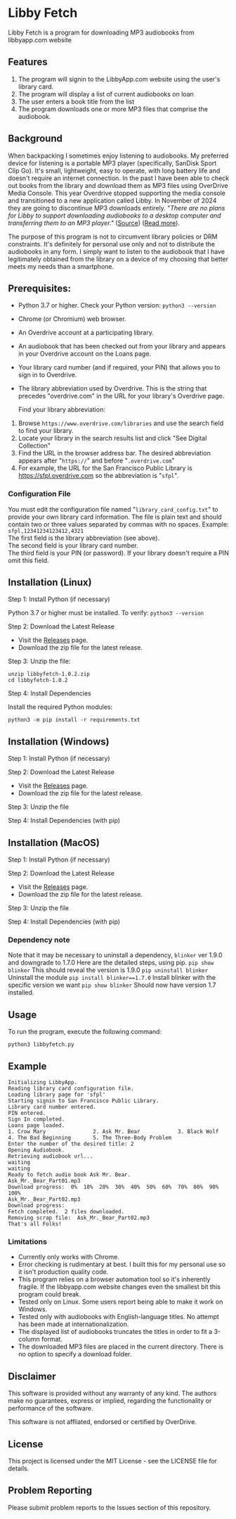# Libby Fetch

Libby Fetch is a program for downloading MP3 audiobooks from libbyapp.com website

## Features
1. The program will signin to the LibbyApp.com website using the user's library card.
2. The program will display a list of current audiobooks on loan
3. The user enters a book title from the list
4. The program downloads one or more MP3 files that comprise the audiobook.

## Background

When backpacking I sometimes enjoy listening to audiobooks. My preferred device for listening is a portable MP3 player (specifically, SanDisk Sport Clip Go). It's small, lightweight, easy to operate, with long battery life and doesn't require an internet connection. In the past I have been able to check out books from the library and download them as MP3 files using OverDrive Media Console. This year Overdrive stopped supporting the media console and transitioned to a new application called Libby. In November of 2024 they are going to discontinue MP3 downloads entirely.  "_There are no plans for Libby to support downloading audiobooks to a desktop computer and transferring them to an MP3 player."_
([Source](https://resources.overdrive.com/libby-faqs/)) ([Read more](https://kcls.org/news/overdrive-desktop-app-and-mp3-support-ends-on-november-13/)).

The purpose of this program is not to circumvent library policies or DRM constraints. It's definitely for personal use only and not to distribute the audiobooks in any form. I simply want to listen to the audiobook that I have legitimately obtained from the library on a device of my choosing that better meets my needs than a smartphone.

## Prerequisites:
* Python 3.7 or higher. Check your Python version:
     `python3 --version`
* Chrome (or Chromium) web browser.
* An Overdrive account at a participating library.
* An audiobook that has been checked out from your library and appears in your Overdrive account on the Loans page.
* Your library card number (and if required, your PIN) that allows you to sign in to Overdrive.
* The library abbreviation used by Overdrive.  This is the string that precedes "overdrive.com" in the URL for your library's Overdrive page.

   Find your library abbreviation:

1. Browse `https://www.overdrive.com/libraries` and use the search field to find your library.
2. Locate your library in the search results list and click "See Digital Collection"
3. Find the URL in the browser address bar.  The desired abbreviation appears after "`https://`" and before "`.overdrive.com`"
4. For example, the URL for the San Francisco Public Library is https://sfpl.overdrive.com so the abbreviation is "`sfpl`".

### Configuration File
You must edit the configuration file named "`library_card_config.txt`" to provide your own library card information.
The file is plain text and should contain two or three values separated by commas with no spaces.
Example:   `sfpl,12341234123412,4321`  
The first field is the library abbreviation (see above).  
The second field is your library card number.  
The third field is your PIN (or password). If your library doesn't require a PIN omit this field.

## Installation (Linux)

Step 1: Install Python (if necessary)

Python 3.7 or higher must be installed. To verify:
    `python3 --version`

Step 2: Download the Latest Release

  * Visit the [Releases](https://github.com/jdalbey/libbyfetch/releases) page.
  * Download the zip file for the latest release.

Step 3: Unzip the file:

    unzip libbyfetch-1.0.2.zip
    cd libbyfetch-1.0.2

Step 4: Install Dependencies

Install the required Python modules:

    python3 -m pip install -r requirements.txt


## Installation (Windows)

Step 1: Install Python (if necessary)

Step 2: Download the Latest Release
  * Visit the [Releases](https://github.com/jdalbey/libbyfetch/releases) page.
  * Download the zip file for the latest release.

Step 3: Unzip the file

Step 4: Install Dependencies (with pip)

## Installation (MacOS)

Step 1: Install Python (if necessary)

Step 2: Download the Latest Release
  * Visit the [Releases](https://github.com/jdalbey/libbyfetch/releases) page.
  * Download the zip file for the latest release.

Step 3: Unzip the file

Step 4: Install Dependencies (with pip)

### Dependency note
Note that it may be necessary to uninstall a dependency, `blinker` ver 1.9.0 and downgrade to 1.7.0
Here are the detailed steps, using pip.
`pip show blinker` This should reveal the version is 1.9.0
`pip uninstall blinker` Uninstall the module
`pip install blinker==1.7.0` Install blinker with the specific version we want
`pip show blinker` Should now have version 1.7 installed.

## Usage
To run the program, execute the following command:

  `python3 libbyfetch.py`

## Example
```%python libbyfetch.py
Initializing LibbyApp.
Reading library card configuration file.
Loading library page for 'sfpl'
Starting signin to San Francisco Public Library.
Library card number entered.
PIN entered.
Sign In completed.
Loans page loaded.
1. Crow Mary               2. Ask Mr. Bear            3. Black Wolf
4. The Bad Beginning       5. The Three-Body Problem
Enter the number of the desired title: 2
Opening Audiobook.
Retrieving audiobook url...
waiting
waiting
Ready to fetch audio book Ask Mr. Bear.
Ask_Mr._Bear_Part01.mp3
Download progress:  0%  10%  20%  30%  40%  50%  60%  70%  80%  90%  100%
Ask_Mr._Bear_Part02.mp3
Download progress:
Fetch completed.  2 files downloaded.
Removing scrap file:  Ask_Mr._Bear_Part02.mp3
That's all Folks!
```

### Limitations
* Currently only works with Chrome.
* Error checking is rudimentary at best.  I built this for my personal use so it isn't production quality code.
* This program relies on a browser automation tool so it's inherently fragile.  If the libbyapp.com website changes even the smallest bit this program could break.
* Tested only on Linux. Some users report being able to make it work on Windows.
* Tested only with audiobooks with English-language titles.  No attempt has been made at internationalization.
* The displayed list of audiobooks truncates the titles in order to fit a 3-column format.
* The downloaded MP3 files are placed in the current directory.  There is no option to specify a download folder.

## Disclaimer

This software is provided without any warranty of any kind. The authors make no guarantees, express or implied, regarding the functionality or performance of the software.

This software is not affliated, endorsed or certified by OverDrive.

## License
This project is licensed under the MIT License - see the LICENSE file for details.

## Problem Reporting
Please submit problem reports to the Issues section of this repository.
